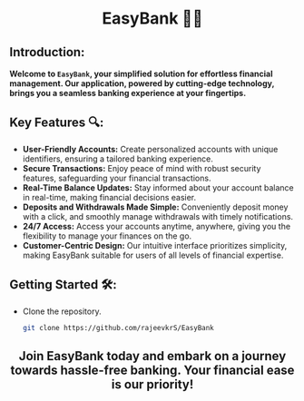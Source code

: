 <h1 align="center">EasyBank 👨‍💻</h1>

## Introduction:

**Welcome to `EasyBank`, your simplified solution for effortless financial management. Our application, powered by cutting-edge technology, brings you a seamless banking experience at your fingertips.**

## Key Features 🔍:

- **User-Friendly Accounts:** Create personalized accounts with unique identifiers, ensuring a tailored banking experience.
- **Secure Transactions:** Enjoy peace of mind with robust security features, safeguarding your financial transactions.
- **Real-Time Balance Updates:** Stay informed about your account balance in real-time, making financial decisions easier.
- **Deposits and Withdrawals Made Simple:** Conveniently deposit money with a click, and smoothly manage withdrawals with timely notifications.
- **24/7 Access:** Access your accounts anytime, anywhere, giving you the flexibility to manage your finances on the go.
- **Customer-Centric Design:** Our intuitive interface prioritizes simplicity, making EasyBank suitable for users of all levels of financial expertise.

## Getting Started 🛠️:

- Clone the repository.

  ```bash
  git clone https://github.com/rajeevkrS/EasyBank
  ```

<h2 align="center">Join EasyBank today and embark on a journey towards hassle-free banking. Your financial ease is our priority!</h2>
